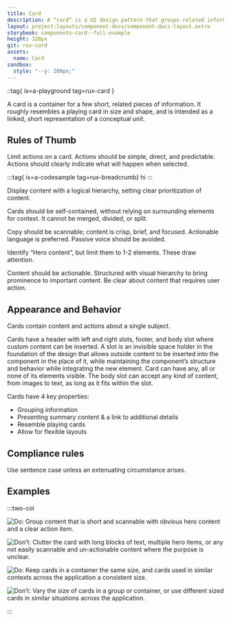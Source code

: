 ```yaml
---
title: Card
description: A “card” is a UI design pattern that groups related information in a flexible-size container visually resembling a playing card. Within the Astro system, card sits on top of a container.
layout: project:layouts/component-docs/component-docs-layout.astro
storybook: components-card--full-example
height: 320px
git: rux-card
assets:
  name: Card
sandbox:
  style: "--y: 200px;"
---
```


::tag{ is=a-playground tag=rux-card }

A card is a container for a few short, related pieces of information. It roughly resembles a playing card in size and shape, and is intended as a linked, short representation of a conceptual unit.

## Rules of Thumb

Limit actions on a card. Actions should be simple, direct, and predictable. Actions should clearly indicate what will happen when selected.

:::tag{ is=a-codesample tag=rux-breadcrumb}
<rux-button>hi</rux-button>
:::

Display content with a logical hierarchy, setting clear prioritization of content.

Cards should be self-contained, without relying on surrounding elements for context. It cannot be merged, divided, or split.

Copy should be scannable; content is crisp, brief, and focused. Actionable language is preferred. Passive voice should be avoided.

Identify “Hero content”, but limit them to 1-2 elements. These draw attention.

Content should be actionable. Structured with visual hierarchy to bring prominence to important content. Be clear about content that requires user action.

## Appearance and Behavior

Cards contain content and actions about a single subject.

Cards have a header with left and right slots, footer, and body slot where custom content can be inserted. A slot is an invisible space holder in the foundation of the design that allows outside content to be inserted into the component in the place of it, while maintaining the component’s structure and behavior while integrating the new element. Card can have any, all or none of its elements visible. The body slot can accept any kind of content, from images to text, as long as it fits within the slot.

Cards have 4 key properties:

- Grouping information
- Presenting summary content & a link to additional details
- Resemble playing cards
- Allow for flexible layouts

## Compliance rules

Use sentence case unless an extenuating circumstance arises.

## Examples

:::two-col

![Do: Group content that is short and scannable with obvious hero content and a clear action item.](/img/components/card-do-1.png "Do: Group content that is short and scannable with obvious hero content and a clear action item.")

![Don’t: Clutter the card with long blocks of text, multiple hero items, or any not easily scannable and un-actionable content where the purpose is unclear. ](/img/components/card-dont-1.png "Don’t: Clutter the card with long blocks of text, multiple hero items, or any not easily scannable and un-actionable content where the purpose is unclear. ")

![Do: Keep cards in a container the same size, and cards used in similar contexts across the application a consistent size. ](/img/components/card-do-2.png "Do: Keep cards in a container the same size, and cards used in similar contexts across the application a consistent size. ")

![Don’t: Vary the size of cards in a group or container, or use different sized cards in similar situations across the application. ](/img/components/card-dont-2.png "Don’t: Vary the size of cards in a group or container, or use different sized cards in similar situations across the application. ")

:::
